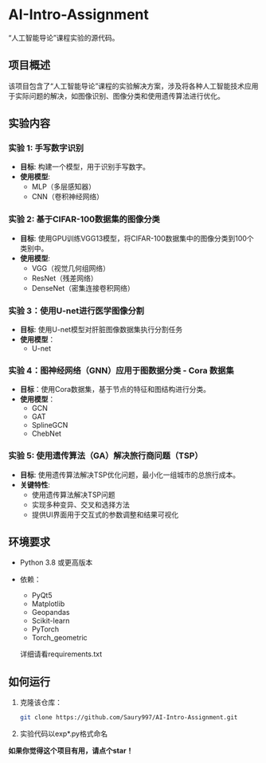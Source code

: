 # AI-Intro-Assignment  
“人工智能导论”课程实验的源代码。

## 项目概述  
该项目包含了“人工智能导论”课程的实验解决方案，涉及将各种人工智能技术应用于实际问题的解决，如图像识别、图像分类和使用遗传算法进行优化。

## 实验内容  

### **实验 1: 手写数字识别**  
- **目标**: 构建一个模型，用于识别手写数字。  
- **使用模型**:  
  - MLP（多层感知器）  
  - CNN（卷积神经网络）  

### **实验 2: 基于CIFAR-100数据集的图像分类**  
- **目标**: 使用GPU训练VGG13模型，将CIFAR-100数据集中的图像分类到100个类别中。  
- **使用模型**:  
  - VGG（视觉几何组网络）  
  - ResNet（残差网络）  
  - DenseNet（密集连接卷积网络）  

### **实验 3：使用U-net进行医学图像分割**

- **目标**: 使用U-net模型对肝脏图像数据集执行分割任务
- **使用模型**：
  - U-net

### **实验 4：图神经网络（GNN）应用于图数据分类 - Cora 数据集**
- **目标**：使用Cora数据集，基于节点的特征和图结构进行分类。
- **使用模型**：
  - GCN
  - GAT
  - SplineGCN
  - ChebNet

### **实验 5: 使用遗传算法（GA）解决旅行商问题（TSP）**  

- **目标**: 使用遗传算法解决TSP优化问题，最小化一组城市的总旅行成本。  
- **关键特性**:  
  - 使用遗传算法解决TSP问题  
  - 实现多种变异、交叉和选择方法  
  - 提供UI界面用于交互式的参数调整和结果可视化  

## 环境要求  
- Python 3.8 或更高版本  
- 依赖：  
  - PyQt5  
  - Matplotlib  
  - Geopandas  
  - Scikit-learn  
  - PyTorch
  - Torch_geometric
    
  详细请看requirements.txt

## 如何运行  
1. 克隆该仓库：  
   ```bash  
   git clone https://github.com/Saury997/AI-Intro-Assignment.git
   
2. 实验代码以exp*.py格式命名

**如果你觉得这个项目有用，请点个star！**
